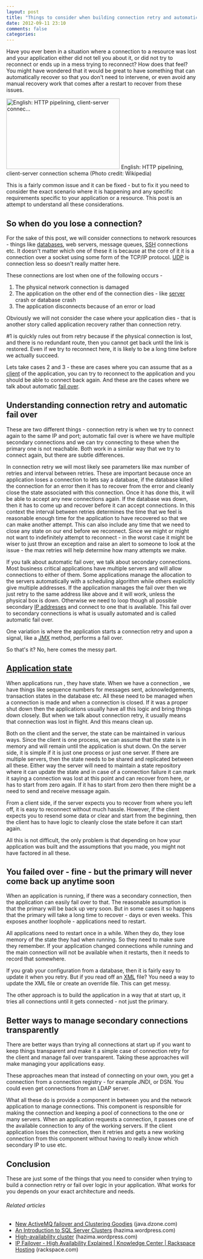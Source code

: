 ```yaml
---
layout: post
title: "Things to consider when building connection retry and automatic failover"
date: 2012-09-11 23:10
comments: false
categories:
---
```


Have you ever been in a situation where a connection to a resource was lost and your application either did not tell you about it, or did not try to reconnect or ends up in a mess trying to reconnect? How does that feel? You might have wondered that it would be great to have something that can automatically recover so that you don't need to intervene, or even avoid any manual recovery work that comes after a restart to recover from these issues.

<a href="http://commons.wikipedia.org/wiki/File:HTTP_pipelining.svg" target="_blank"><img  title="English: HTTP pipelining, client-server connec..." src="http://upload.wikimedia.org/wikipedia/commons/thumb/f/fb/HTTP_pipelining.svg/300px-HTTP_pipelining.svg.png" alt="English: HTTP pipelining, client-server connec..." width="300" height="187" /></a> English: HTTP pipelining, client-server connection schema (Photo credit: Wikipedia)

This is a fairly common issue and it can be fixed - but to fix it you need to consider the exact scenario where it is happening and any specific requirements specific to your application or a resource. This post is an attempt to understand all these considerations.


<h2>So when do you lose a connection?</h2>
For the sake of this post, we will consider connections to network resources - things like <a  title="Database" href="http://en.wikipedia.org/wiki/Database" rel="wikipedia" target="_blank">databases</a>, web servers, message queues, <a  title="Secure Shell" href="http://en.wikipedia.org/wiki/Secure_Shell" rel="wikipedia" target="_blank">SSH</a> connections etc. It doesn't matter which one of these it is because at the core of it it is a connection over a socket using some form of the TCP/IP protocol. <a  title="User Datagram Protocol" href="http://en.wikipedia.org/wiki/User_Datagram_Protocol" rel="wikipedia" target="_blank">UDP</a> is connection less so doesn't really matter here.

These connections are lost when one of the following occurs -
<ol>
	<li>The physical network connection is damaged</li>
	<li>The application on the other end of the connection dies - like <a  title="Server (computing)" href="http://en.wikipedia.org/wiki/Server_%28computing%29" rel="wikipedia" target="_blank">server</a> crash or database crash</li>
	<li>The application disconnects because of an error or load</li>
</ol>
Obviously we will not consider the case where your application dies - that is another story called application recovery rather than connection retry.

#1 is quickly rules out from retry because if the physical connection is lost, and there is no redundant route, then you cannot get back until the link is restored. Even if we try to reconnect here, it is likely to be a long time before we actually succeed.

Lets take cases 2 and 3 - these are cases where you can assume that as a <a  title="Client (computing)" href="http://en.wikipedia.org/wiki/Client_%28computing%29" rel="wikipedia" target="_blank">client</a> of the application, you can try to reconnect to the application and you should be able to connect back again. And these are the cases where we talk about automatic <a  title="Failover" href="http://en.wikipedia.org/wiki/Failover" rel="wikipedia" target="_blank">fail over</a>.
<h2>Understanding connection retry and automatic fail over</h2>
These are two different things - connection retry is when we try to connect again to the same IP and port; automatic fail over is where we have multiple secondary connections and we can try connecting to these when the primary one is not reachable. Both work in a similar way that we try to connect again, but there are subtle differences.

In connection retry we will most likely see parameters like max number of retries and interval between retries. These are important because once an application loses a connection to lets say a database, if the database killed the connection for an error then it has to recover from the error and cleanly close the state associated with this connection. Once it has done this, it will be able to accept any new connections again. If the database was down, then it has to come up and recover before it can accept connections. In this context the interval between retries determines the time that we feel is reasonable enough time for the application to have recovered so that we can make another attempt. This can also include any time that we need to close any state on our end before we reconnect. Since we might or might not want to indefinitely attempt to reconnect - in the worst case it might be wiser to just throw an exception and raise an alert to someone to look at the issue - the max retries will help determine how many attempts we make.

If you talk about automatic fail over, we talk about secondary connections. Most business critical applications have multiple servers and will allow connections to either of them. Some applications manage the allocation to the servers automatically with a scheduling algorithm while others explicitly give multiple addresses. If the application manages the fail over then we just retry to the same address like above and it will work, unless the physical box is down. Otherwise we need to loop though all possible secondary <a  title="IP address" href="http://en.wikipedia.org/wiki/IP_address" rel="wikipedia" target="_blank">IP addresses</a> and connect to one that is available. This fail over to secondary connections is what is usually automated and is called automatic fail over.

One variation is where the application starts a connection retry and upon a signal, like a <a  title="Java Management Extensions" href="http://en.wikipedia.org/wiki/Java_Management_Extensions" rel="wikipedia" target="_blank">JMX</a> method, performs a fail over.

So that's it? No, here comes the messy part.
<h2><a  title="State (computer science)" href="http://en.wikipedia.org/wiki/State_%28computer_science%29" rel="wikipedia" target="_blank">Application state</a></h2>
When applications run , they have state. When we have a connection , we have things like sequence numbers for messages sent, acknowledgements, transaction states in the database etc. All these need to be managed when a connection is made and when a connection is closed. If it was a proper shut down then the applications usually have all this logic and bring things down closely. But when we talk about connection retry, it usually means that connection was lost in flight. And this means clean up.

Both on the client and the server, the state can be maintained in various ways. Since the client is one process, we can assume that the state is in memory and will remain until the application is shut down. On the server side, it is simple if it is just one process or just one server. If there are multiple servers, then the state needs to be shared and replicated between all these. Either way the server will need to maintain a state repository where it can update the state and in case of a connection failure it can mark it saying a connection was lost at this point and can recover from here, or has to start from zero again. If it has to start from zero then there might be a need to send and receive message again.

From a client side, if the server expects you to recover from where you left off, it is easy to reconnect without much hassle. However, if the client expects you to resend some data or clear and start from the beginning, then the client has to have logic to cleanly close the state before it can start again.

All this is not difficult, the only problem is that depending on how your application was built and the assumptions that you made, you might not have factored in all these.
<h2>You failed over - fine - but the primary will never come back up anytime soon</h2>
When an application is running, if there was a secondary connection, then the application can easily fail over to that. The reasonable assumption is that the primary will be back up very soon. But in some cases it so happens that the primary will take a long time to recover - days or even weeks. This exposes another loophole - applications need to restart.

All applications need to restart once in a while. When they do, they lose memory of the state they had when running. So they need to make sure they remember. If your application changed connections while running and the main connection will not be available when it restarts, then it needs to record that somewhere.

If you grab your configuration from a database, then it is fairly easy to update it when you retry. But if you read off an <a  title="XML" href="http://en.wikipedia.org/wiki/XML" rel="wikipedia" target="_blank">XML</a> file? You need a way to update the XML file or create an override file. This can get messy.

The other approach is to build the application in a way that at start up, it tries all connections until it gets connected - not just the primary.
<h2>Better ways to manage secondary connections transparently</h2>
There are better ways than trying all connections at start up if you want to keep things transparent and make it a simple case of connection retry for the client and manage fail over transparent. Taking these approaches will make managing your applications easy.

These approaches mean that instead of connecting on your own, you get a connection from a connection registry - for example JNDI, or DSN. You could even get connections from an LDAP server.

What all these do is provide a component in between you and the network application to manage connections. This component is responsible for making the connection and keeping a pool of connections to the one or many servers. When an application requests a connection, it passes one of the available connection to any of the working servers. If the client application loses the connection, then it retries and gets a new working connection from this component without having to really know which secondary IP to use etc.
<h2>Conclusion</h2>
These are just some of the things that you need to consider when trying to build a connection retry or fail over logic in your application. What works for you depends on your exact architecture and needs.
<h6 class="zemanta-related-title" style="font-size:1em;">Related articles</h6>
<ul class="zemanta-article-ul">
	<li class="zemanta-article-ul-li"><a href="http://java.dzone.com/articles/new-activemq-failover-and" target="_blank">New ActiveMQ failover and Clustering Goodies</a> (java.dzone.com)</li>
	<li class="zemanta-article-ul-li"><a href="http://hazima.wordpress.com/2012/09/04/an-introduction-to-sql-server-clusters/" target="_blank">An Introduction to SQL Server Clusters</a> (hazima.wordpress.com)</li>
	<li class="zemanta-article-ul-li"><a href="http://hazima.wordpress.com/2012/09/04/high-availability-cluster/" target="_blank">High-availability cluster</a> (hazima.wordpress.com)</li>
	<li class="zemanta-article-ul-li"><a href="http://www.rackspace.com/knowledge_center/article/ip-failover-high-availability-explained" target="_blank">IP Failover - High Availability Explained | Knowledge Center | Rackspace Hosting</a> (rackspace.com)</li>
</ul>